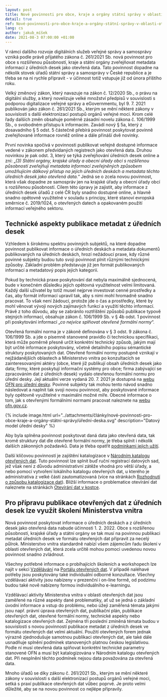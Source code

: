 ```yaml
---
layout: post
title: Nové povinnosti pro obce, kraje a orgány státní správy v oblasti otevřených dat
detail: true
ref: Nové-povinnosti-pro-obce-kraje-a-orgány-státní-správy-v-oblasti-otevřených-dat
lang: cs
author: jakub_míšek
date: 2021-08-3 07:00:00 +01:00
---
```

V rámci dalšího rozvoje digitálních služeb veřejné správy a samosprávy vzniká podle právě přijatého zákona č. 261/2021 Sb. nová povinnost pro obce s rozšířenou působností, kraje a státní orgány zveřejňovat metadata informací z úředních desek jako otevřená data. Tato povinnost dopadne na několik stovek úřadů státní správy a samosprávy v České republice a je třeba se na ni rychle připravit - v účinnost totiž vstupuje již od února příštího roku.


<!--more-->

Velký změnový zákon, který navazuje na zákon č. 12/2020 Sb., o právu na digitální služby, a který novelizuje velké množství předpisů v souvislosti s podporou digitalizace veřejné správy a eGovernmentu, byl 9. 7. 2021 publikován jako zákon č. 261/2021 Sb., kterým se mění některé zákony v souvislosti s další elektronizací postupů orgánů veřejné moci. Krom celé řady dalších změn obsahuje poměrně zásadní novelu zákona č. 106/1999 Sb., o svobodném přístupu k informacím. Zavádí nový § 5a, který z dosavadního § 5 odst. 5 částečně přebírá povinnost poskytovat povinně zveřejňované informace rovněž online a dále přináší dvě novinky.

První novinka spočívá v povinnosti publikovat veřejně dostupné informace vedené v zákonem předvídaných registrech jako otevřená data. Druhou novinkou je pak odst. 3, který se týká zveřejňování úředních desek online a zní: „*(3) Státní orgány, krajské úřady a obecní úřady obcí s rozšířenou působností zveřejňují metadata informací zveřejněných způsobem umožňujícím dálkový přístup na jejich úředních deskách a metadata těchto úředních desek jako otevřená data.*“ Jedná se o zcela novou povinnost, která však dopadne ze samospráv jen na krajské úřady a obecní úřady obcí s rozšířenou působností. Cílem této úpravy je zajistit, aby informace z úředních desek úřadů z celé ČR byly snadno dostupné online, a hlavně snadno opětovně využitelné v souladu s principy, které stanoví evropská směrnice č. 2019/1024, o otevřených datech a opakovaném použití informací veřejného sektoru.

## Technické aspekty publikace metadat z úředních desek

Vzhledem k širokému spektru povinných subjektů, na které dopadne povinnost publikovat informace o úředních deskách a metadata dokumentů publikovaných na úředních deskách, hrozí nežádoucí praxe, kdy různé povinné subjekty budou tuto svoji povinnost plnit různými technickými způsoby. Základní problém představuje již jen formát publikovaných informací a metadatový popis jejich kategorií.

Pokud by technická praxe poskytování dat nebyla maximálně sjednocená, bude v konečném důsledku jejich opětovná využitelnost velmi limitovaná. Každý další uživatel by totiž musel nejprve investovat cenné prostředky a čas, aby formát informací upravil tak, aby s nimi mohl hromadně snadno pracovat. To však není žádoucí, protože jde o čas a prostředky, které by mohl věnovat vývoji nových zajímavých funkcí a využití těchto informací. Právě z toho důvodu, aby se zabránilo roztříštění způsobů publikace typově stejných informací, obsahuje zákon č. 106/1999 Sb. v § 4b odst. 1 povinnost při poskytování informací „*co nejvíce splňovat otevřené formální normy*“.

Otevřená formální norma je v zákoně definována v § 3 odst. 9 zákona č. 106/1999 Sb. a jde o písemně stanovené pravidlo či technickou specifikaci, která může poměrně přesně určit konkrétní technický způsob, jakým mají být určité informace poskytovány, včetně detailního popisu sémantické struktury poskytovaných dat. Otevřené formální normy postupně vznikají v nejžádanějších oblastech a Ministerstvo vnitra po konzultacích se zainteresovanými aktéry (obce, které již publikují obsah úředních desek jako data; firmy, které poskytují informační systémy pro obce; firma zabývající se zpracováním dat z úředních desek) vydalo otevřenou formální normu pro úřední desky. Její aktuální verze vydaná 20. 7. 2021 je dostupná na [webu OFN pro úřední desky][OFN úřední desky]. Povinné subjekty tak mohou tento návod snadno následovat a naplnit tak svoji novou povinnost, aby poskytované informace byly opětovně využitelné v maximální možné míře. Obecné informace o tom, jak s otevřenými formálními normami pracovat naleznete na [webu ofn.gov.cz][ofn.gov.cz]. 

{% include image.html url="../attachments/články/nové-povinnosti-pro-obce-kraje-a-orgány-státní-správy/úřední-deska.svg" description="Datový model úřední desky" %}

Aby byla splněna povinnost poskytovat daná data jako otevřená data, tak kromě struktury dat dle otevřené formální normy, je třeba splnit i několik dalších zákonných požadavků. Data je třeba opatřit [podmínkami jejich užití][podmínky užití].

Další klíčovou povinností je zajištění katalogizace v [Národním katalogu otevřených dat][NKOD]. Tuto povinnost lze splnit buď ruční registrací datových sad, jež však není z důvodu administrativní zátěže vhodná pro větší úřady, a nebo pomocí vytvoření lokálního katalogu otevřených dat, u kterého je administrativa z velké části zautomatizovaná (více na stránkách [Rozhodnutí o způsobu katalogizace dat][rozhodnutí o způsobu katalogizace]). Bližší informace o problematice otevírání dat naleznete na stránkách [Otevírání dat v kostce][otevírání dat v kostce].

## Pro přípravu publikace otevřených dat z úředních desek lze využít školení Ministerstva vnitra

Nová povinnost poskytovat informace o úředních deskách a z úředních desek jako otevřená data nabude účinnosti 1. 2. 2022. Obce s rozšířenou působností, krajské úřady a státní orgány se tak musí na povinnou publikaci metadat úředních desek ve formátu otevřených dat připravit za necelý půlrok. Ministerstvo vnitra standardně nabízí všem zájemcům řadu školení v oblasti otevřených dat, která zcela určitě mohou pomoci uvedenou novou povinnost snadno zvládnout.

Všechny potřebné informace o probíhajících školeních a workshopech  lze najít v sekci [Vzdělávání][POD vzdělávání] na [Portálu otevřených dat][POD]. V případě naléhavé potřeby jsou poskytovány také individuální odborné konzultace. Všechny vzdělávací aktivity jsou nabízeny v prezenční i on-line formě, od podzimu budou také nově nabízeny formou individuálního e-learningu.

Vzdělávací aktivity Ministerstva vnitra v oblasti otevřených dat jsou zaměřené na různé aspekty dané problematiky, ať už se jedná o základní úvodní informace a vstup do problému, nebo úžeji zaměřená témata jakými jsou např. právní úprava otevřených dat, publikační plán, publikace otevřených dat, otevřené formální normy, technické aspekty nebo katalogizace otevřených dat. Zejména tři poslední zmíněná témata budou v souvislosti s novou povinností publikace metadat z úředních desek ve formátu otevřených dat velmi aktuální. Použití otevřených forem jednak výrazně zjednodušuje samotnou publikaci otevřených dat, ale také dále usnadňuje splnění podmínek stanovených  platnou českou legislativou. Podle ní musí otevřená data splňovat konkrétní technické parametry stanovené OFN a musí být katalogizována v Národním katalogu otevřených dat. Při nesplnění těchto podmínek nejsou data považována za otevřená data.

Mnoho úřadů se díky zákonu č. 261/2021 Sb., kterým se mění některé zákony v souvislosti s další elektronizací postupů orgánů veřejné moci, setká s praxí publikace otevřených dat vůbec poprvé. Je proto velmi důležité, aby se na novou povinnost co nejlépe připravily.

    
[OFN úřední desky]: https://ofn.gov.cz/úřední-desky/2021-07-20/ "OFN pro úřední desky"
[ofn.gov.cz]: https://ofn.gov.cz/ "OFN"
[podmínky užití]: https://opendata.gov.cz/cinnost:stanoveni-podminek-uziti "Podmínky užití"
[NKOD]: https://data.gov.cz/datové-sady "NKOD"
[rozhodnutí o způsobu katalogizace]: https://opendata.gov.cz/cinnost:rozhodnuti-o-zpusobu-katalogizace-dat "Rozhodnutí o způsobu katalogizace"
[otevírání dat v kostce]: https://opendata.gov.cz/informace:otevírání-dat-v-kostce "Otevírání dat v kostce"
[POD]: https://data.gov.cz/ "Portál otevřených dat"
[POD vzdělávání]: https://data.gov.cz/vzdělávání/ "Portál otevřených dat - Vzdělávání"
